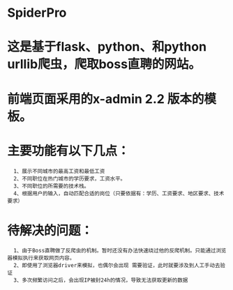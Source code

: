 # SpiderPro
# 这是基于flask、python、和python urllib爬虫，爬取boss直聘的网站。
# 前端页面采用的x-admin 2.2 版本的模板。
# 主要功能有以下几点：
      1、展示不同城市的最高工资和最低工资
      2、不同职位在热门城市的学历要求，工资水平。
      3、不同职位的所需要的技术栈。
      4、根据用户的输入，自动匹配合适的岗位（只要依据有：学历、工资要求、地区要求、技术要求）
# 待解决的问题：
      1、由于Boss直聘做了反爬虫的机制。暂时还没有办法快速绕过他的反爬机制。只能通过浏览器模拟执行来获取网页内容。
      2、即使用了浏览器driver来模拟，也偶尔会出现 需要验证，此时就要涉及到人工手动去验证
      3、多次频繁访问之后，会出现IP被封24h的情况，导致无法获取更新的数据
